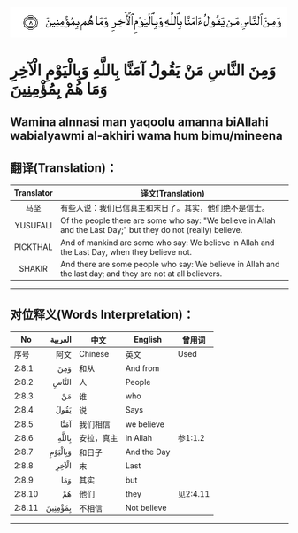 ![002:008](images/002_008.gif)

#  وَمِنَ النَّاسِ مَنْ يَقُولُ آمَنَّا بِاللَّهِ وَبِالْيَوْمِ الْآخِرِ وَمَا هُمْ بِمُؤْمِنِينَ 

## Wamina alnnasi man yaqoolu amanna biAllahi wabialyawmi al-akhiri wama hum bimu/mineena

## 翻译(Translation)：

| Translator | 译文(Translation)                                            |
|:----------:| ------------------------------------------------------------ |
| 马坚       | 有些人说：我们已信真主和末日了。其实，他们绝不是信士。       |
| YUSUFALI   | Of the people there are some who say: "We believe in Allah and the Last Day;" but they do not (really) believe. |
| PICKTHAL   | And of mankind are some who say: We believe in Allah and the Last Day, when they believe not. |
| SHAKIR     | And there are some people who say: We believe in Allah and the last day; and they are not at all believers. |

---

## 对位释义(Words Interpretation)：

| No     | العربية | 中文       | English     | 曾用词   |
| ------ | ------: | ---------- | ----------- | -------- |
| 序号   |    阿文 | Chinese    | 英文        | Used     |
| 2:8.1  |     وَمِنَ | 和从       | And  from   |          |
| 2:8.2  |   النَّاسِ | 人         | People      |          |
| 2:8.3  |      مَنْ | 谁         | who         |          |
| 2:8.4  |    يَقُولُ | 说         | Says        |          |
| 2:8.5  |    آمَنَّا | 我们相信   | we believe  |          |
| 2:8.6  |   بِاللَّهِ | 安拉，真主 | in Allah    | 参1:1.2  |
| 2:8.7  | وَبِالْيَوْمِ | 和日子     | And the Day |          |
| 2:8.8  |   الْآخِرِ | 末         | Last        |          |
| 2:8.9  |     وَمَا | 其实       | but         |          |
| 2:8.10 |      هُمْ | 他们       | they        | 见2:4.11 |
| 2:8.11 | بِمُؤْمِنِينَ | 不相信     | Not believe |          |

---
